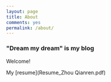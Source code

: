 ```yaml
---
layout: page
title: About
comments: yes
permalink: /about/
---
```



### "Dream my dream" is my blog

Welcome!

My [resume](Resume_Zhou Qianren.pdf)